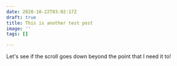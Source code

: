 ```yaml
---
date: 2020-10-22T03:02:17Z
draft: true
title: This is another test post
image: ''
tags: []

---
```

Let's see if the scroll goes down beyond the point that I need it to!